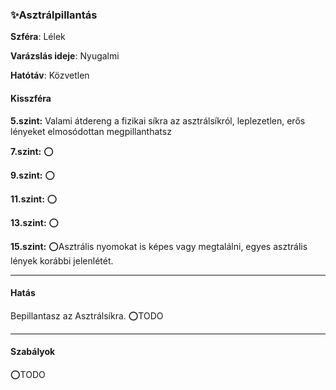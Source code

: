 ### ✨Asztrálpillantás

**Szféra**: Lélek

**Varázslás ideje**: Nyugalmi

**Hatótáv**: Közvetlen

#### Kisszféra

**5.szint:** Valami átdereng a fizikai síkra az asztrálsíkról, leplezetlen, erős lényeket elmosódottan megpillanthatsz

**7.szint:** ⭕

**9.szint:** ⭕

**11.szint:** ⭕

**13.szint:** ⭕

**15.szint:** ⭕Asztrális nyomokat is képes vagy megtalálni, egyes asztrális lények korábbi jelenlétét.


---
#### Hatás

Bepillantasz az Asztrálsíkra. ⭕TODO

---
#### Szabályok

⭕TODO
